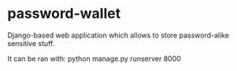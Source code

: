 # password-wallet
Django-based web application which allows to store password-alike sensitive stuff.

It can be ran with:
python manage.py runserver 8000
